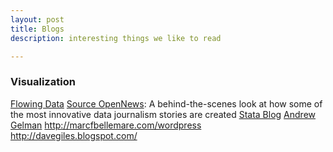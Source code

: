 ```yaml
---
layout: post
title: Blogs
description: interesting things we like to read

---
```


### Visualization

[Flowing Data]()
[Source OpenNews](https://source.opennews.org): A behind-the-scenes look at how some of the most innovative data journalism stories are created
[Stata Blog](http://blog.stata.com/)
[Andrew Gelman](http://andrewgelman.com/)
http://marcfbellemare.com/wordpress
http://davegiles.blogspot.com/
